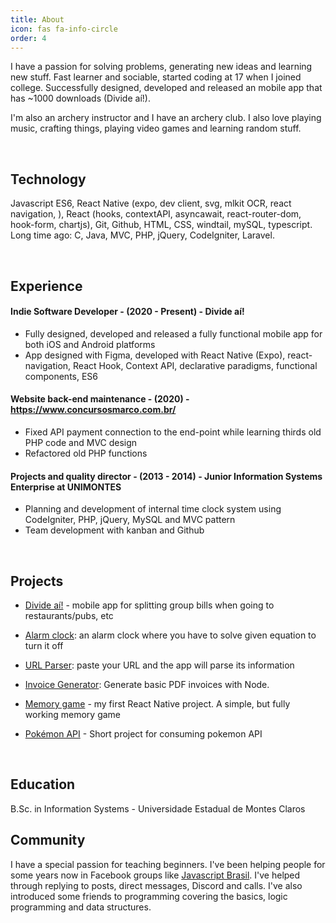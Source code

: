 ```yaml
---
title: About
icon: fas fa-info-circle
order: 4
---
```


I have a passion for solving problems, generating new ideas and learning new stuff. Fast learner and sociable, started coding at 17 when I joined college. Successfully designed, developed and released an mobile app that has ~1000 downloads (Divide aí!).

I'm also an archery instructor and I have an archery club. I also love playing music, crafting things, playing video games and learning random stuff.

<br />

## **Technology**
Javascript ES6, React Native (expo, dev client, svg, mlkit OCR, react navigation, ), React (hooks, contextAPI, asyncawait, react-router-dom, hook-form, chartjs), Git, Github, HTML, CSS, windtail, mySQL, typescript. Long time ago: C, Java, MVC, PHP, jQuery, CodeIgniter, Laravel.

<br />

## **Experience**
#### **Indie Software Developer** - (2020 - Present) - Divide aí!
- Fully designed, developed and released a fully functional mobile app for both iOS and Android platforms
- App designed with Figma, developed with React Native (Expo), react-navigation, React Hook, Context API, declarative paradigms, functional components, ES6

#### **Website back-end maintenance** - (2020) - https://www.concursosmarco.com.br/
- Fixed API payment connection to the end-point while learning thirds old PHP code and MVC design
- Refactored old PHP functions

#### **Projects and quality director** - (2013 - 2014) - Junior Information Systems Enterprise at UNIMONTES
- Planning and development of internal time clock system using CodeIgniter, PHP, jQuery, MySQL and MVC pattern
- Team development with kanban and Github

<br />

## **Projects**

- [Divide aí!](https://github.com/caickdias/divideai-public) - mobile app for splitting group bills when going to restaurants/pubs, etc    

- [Alarm clock](https://github.com/caickdias/alarm-clock): an alarm clock where you have to solve given equation to turn it off    

- [URL Parser](https://github.com/caickdias/url-parser): paste your URL and the app will parse its information

- [Invoice Generator](https://github.com/caickdias/invoice-generator): Generate basic PDF invoices with Node.

- [Memory game](https://github.com/caickdias/memory-game) - my first React Native project. A simple, but fully working memory game  

- [Pokémon API](https://github.com/caickdias/pokemon-api-practice) - Short project for consuming pokemon API  
    
<br />

## **Education**
B.Sc. in Information Systems - Universidade Estadual de Montes Claros

## **Community**

I have a special passion for teaching beginners. I've been helping people for some years now in Facebook groups like [Javascript Brasil](https://www.facebook.com/groups/814655205536873/?hoisted_section_header_type=recently_seen&multi_permalinks=1727975640871487). I've helped through replying to posts, direct messages, Discord and calls. I've also introduced some friends to programming covering the basics, logic programming and data structures.
